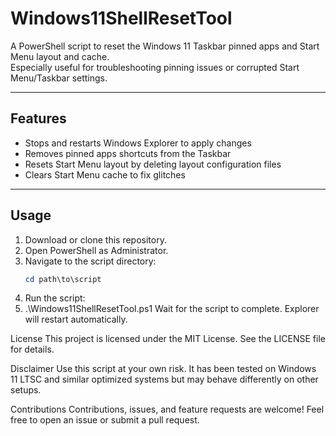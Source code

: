 # Windows11ShellResetTool

A PowerShell script to reset the Windows 11 Taskbar pinned apps and Start Menu layout and cache.  
Especially useful for troubleshooting pinning issues or corrupted Start Menu/Taskbar settings.

---

## Features

- Stops and restarts Windows Explorer to apply changes  
- Removes pinned apps shortcuts from the Taskbar  
- Resets Start Menu layout by deleting layout configuration files  
- Clears Start Menu cache to fix glitches  

---

## Usage

1. Download or clone this repository.  
2. Open PowerShell as Administrator.  
3. Navigate to the script directory:  
   ```powershell
   cd path\to\script
4. Run the script:
5. .\Windows11ShellResetTool.ps1
Wait for the script to complete. Explorer will restart automatically.

License
This project is licensed under the MIT License. See the LICENSE file for details.

Disclaimer
Use this script at your own risk. It has been tested on Windows 11 LTSC and similar optimized systems but may behave differently on other setups.

Contributions
Contributions, issues, and feature requests are welcome! Feel free to open an issue or submit a pull request.
